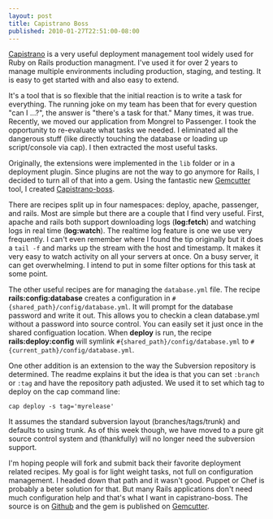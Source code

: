 ```yaml
--- 
layout: post
title: Capistrano Boss
published: 2010-01-27T22:51:00-08:00
---
```


[Capistrano](http://capify.org) is a very useful deployment management tool widely used for Ruby on Rails production managment. I've used it for over 2 years to manage multiple environments including production, staging, and testing. It is easy to get started with and also easy to extend.

It's a tool that is so flexible that the initial reaction is to write a task for everything. The running joke on my team has been that for every question "can I ...?", the answer is "there's a task for that." Many times, it was true. Recently, we moved our application from Mongrel to Passenger. I took the opportunity to re-evaluate what tasks we needed. I eliminated all the dangerous stuff (like directly touching the database or loading up script/console via cap). I then extracted the most useful tasks.

Originally, the extensions were implemented in the `lib` folder or in a deployment plugin. Since plugins are not the way to go anymore for Rails, I decided to turn all of that into a gem. Using the fantastic new [Gemcutter](http://gemcutter.org) tool, I created [Capistrano-boss](http://github.com/ascarter/capistrano-boss).

There are recipes split up in four namespaces: deploy, apache, passenger, and rails. Most are simple but there are a couple that I find very useful. First, apache and rails both support downloading logs (**log:fetch**) and watching logs in real time (**log:watch**). The realtime log feature is one we use very frequently. I can't even remember where I found the tip originally but it does a `tail -f` and marks up the stream with the host and timestamp. It makes it very easy to watch activity on all your servers at once. On a busy server, it can get overwhelming. I intend to put in some filter options for this task at some point.

The other useful recipes are for managing the `database.yml` file. The recipe **rails:config:database** creates a configuration in `#{shared_path}/config/database.yml`. It will prompt for the database password and write it out. This allows you to checkin a clean database.yml without a password into source control. You can easily set it just once in the shared configuation location. When **deploy** is run, the recipe **rails:deploy:config** will symlink `#{shared_path}/config/database.yml` to `#{current_path}/config/database.yml`.

One other addition is an extension to the way the Subversion repository is determined. The readme explains it but the idea is that you can set `:branch` or `:tag` and have the repository path adjusted. We used it to set which tag to deploy on the cap command line:

    cap deploy -s tag='myrelease'

It assumes the standard subversion layout (branches/tags/trunk) and defaults to using trunk. As of this week though, we have moved to a pure git source control system and (thankfully) will no longer need the subversion support.

I'm hoping people will fork and submit back their favorite deployment related recipes. My goal is for light weight tasks, not full on configuration management. I headed down that path and it wasn't good. Puppet or Chef is probably a beter solution for that. But many Rails applications don't need much configuration help and that's what I want in capistrano-boss. The source is on [Github](http://github.com/ascarter/capistrano-boss) and the gem is published on [Gemcutter](http://gemcutter.org/gems/capistrano-boss).

